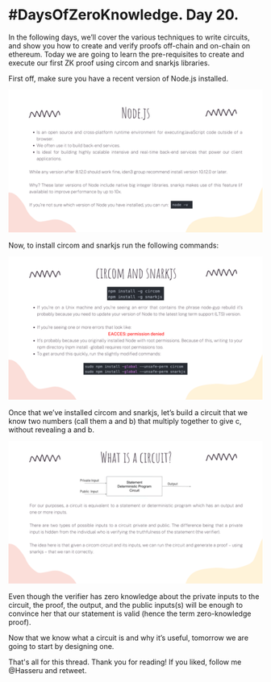 # #DaysOfZeroKnowledge. Day 20.

In the following days, we’ll cover the various techniques to write circuits, and show you how to create and verify proofs off-chain and on-chain on ethereum. Today we are going to learn the pre-requisites to create and execute our first ZK proof using circom and snarkjs libraries.

First off, make sure you have a recent version of Node.js installed.

![Install Node.js](https://raw.githubusercontent.com/hasselalcala/DaysOfZeroKnowledge/main/images/circom_09.png)

Now, to install circom and snarkjs run the following commands:

![Install circom and snarkjs](https://raw.githubusercontent.com/hasselalcala/DaysOfZeroKnowledge/main/images/circom_10.png)

Once that we’ve installed circom and snarkjs, let’s build a circuit that we know two numbers (call them a and b) that multiply together to give c, without revealing a and b.

![What is a circuit?](https://raw.githubusercontent.com/hasselalcala/DaysOfZeroKnowledge/main/images/circom_11.png)

Even though the verifier has zero knowledge about the private inputs to the circuit, the proof, the output, and the public inputs(s) will be enough to convince her that our statement is valid (hence the term zero-knowledge proof).

Now that we know what a circuit is and why it’s useful, tomorrow we are going to start by designing one. 

That's all for this thread. Thank you for reading! If you liked, follow me @Hasseru and retweet.

